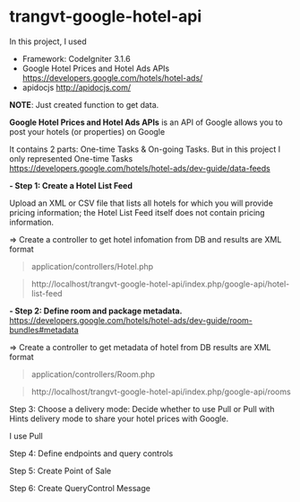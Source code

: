 # trangvt-google-hotel-api

In this project, I used
- Framework: CodeIgniter 3.1.6
- Google Hotel Prices and Hotel Ads APIs
https://developers.google.com/hotels/hotel-ads/
- apidocjs
http://apidocjs.com/

**NOTE**: Just created function to get data.

**Google Hotel Prices and Hotel Ads APIs** is an API of Google allows you to post your hotels (or properties) on Google

It contains 2 parts: One-time Tasks & On-going Tasks.
But in this project I only represented One-time Tasks
https://developers.google.com/hotels/hotel-ads/dev-guide/data-feeds

**- Step 1: Create a Hotel List Feed**

Upload an XML or CSV file that lists all hotels for which you will provide pricing information;
the Hotel List Feed itself does not contain pricing information.

=> Create a controller to get hotel infomation from DB and results are XML format

> application/controllers/Hotel.php

> http://localhost/trangvt-google-hotel-api/index.php/google-api/hotel-list-feed

**- Step 2: Define room and package metadata.**
https://developers.google.com/hotels/hotel-ads/dev-guide/room-bundles#metadata

=> Create a controller to get metadata of hotel from DB results are XML format

> application/controllers/Room.php

> http://localhost/trangvt-google-hotel-api/index.php/google-api/rooms

Step 3: Choose a delivery mode: Decide whether to use Pull or Pull with Hints delivery mode to share your hotel prices with Google.

I use Pull

Step 4: Define endpoints and query controls

Step 5: Create Point of Sale

Step 6: Create QueryControl Message
